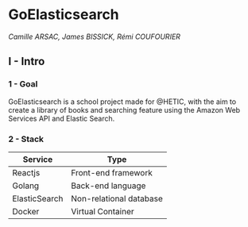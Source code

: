 # GoElasticsearch

_Camille ARSAC, James BISSICK, Rémi COUFOURIER_

## I - Intro

### 1 - Goal

GoElasticsearch is a school project made for @HETIC, with the aim to create a library of books and searching feature using the Amazon Web Services API and Elastic Search.

### 2 - Stack

| Service    | Type                       |
| ---------- | -------------------------- |
| Reactjs    | Front-end framework        |
| Golang     | Back-end language          |
| ElasticSearch | Non-relational database |
| Docker   | Virtual Container            |
